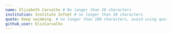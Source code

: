 ```yaml
---
name: Elizabeth Carvalho # No longer than 28 characters
institution: Instituto Infnet # no longer than 58 characters
quote: Keep swimming. # no longer than 100 characters, avoid using quotes(") to guarantee the format remains the same.
github_user: ElizCarvalho
---
```

